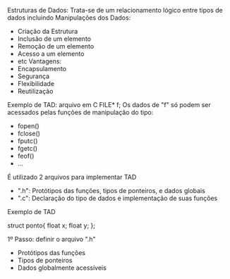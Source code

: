 Estruturas de Dados: Trata-se de um relacionamento lógico entre tipos de dados incluindo
Manipulações dos Dados:
 - Criação da Estrutura
 - Inclusão de um elemento
 - Remoção de um elemento
 - Acesso a um elemento
 - etc
Vantagens:
 - Encapsulamento
 - Segurança
 - Flexibilidade
 - Reutilização

Exemplo de TAD: arquivo em C
FILE* f;
Os dados de "f" só podem ser acessados pelas funções de manipulação do tipo:
 - fopen()
 - fclose()
 - fputc()
 - fgetc()
 - feof()
 - ...

É utilizado 2 arquivos para implementar TAD
 - ".h": Protótipos das funções, tipos de ponteiros, e dados globais
 - ".c": Declaração do tipo de dados e implementação de suas funções

Exemplo de TAD

struct ponto{
    float x;
    float y;
};

1º Passo: definir o arquivo ".h"
  - Protótipos das funções
  - Tipos de ponteiros
  - Dados globalmente acessíveis